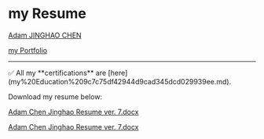 # my Resume

[Adam JINGHAO CHEN](Adam%20JINGHAO%20CHEN%20aaa4645fadd64cde9fe4fa2dc943ca55.md)

[my Portfolio](my%20Portfolio%2052dd63a53c104c568898f130767f23b4.md)

---

<aside>
✅ All my **certifications** are [here](my%20Education%209c7c75df42944d9cad345dcd029939ee.md).

</aside>

Download my resume below:

[Adam Chen Jinghao Resume ver. 7.docx](Adam_Chen_Jinghao_Resume_ver._7.docx)

[Adam Chen Jinghao Resume ver. 7.docx](Adam_Chen_Jinghao_Resume_ver._7%201.docx)